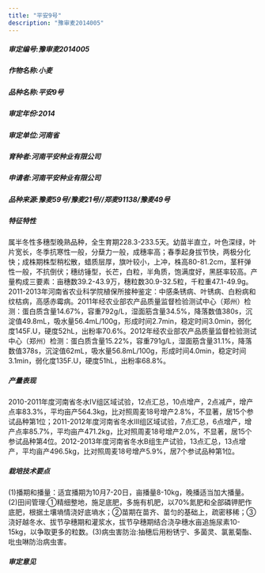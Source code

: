 ```yaml
---
title: "平安9号"
description: "豫审麦2014005"
---
```

##### 审定编号:豫审麦2014005

##### 作物名称:小麦

##### 品种名称:平安9号

##### 审定年份:2014

##### 审定单位:河南省

##### 育种者:河南平安种业有限公司

##### 申请者:河南平安种业有限公司

##### 品种来源:豫麦59号/豫麦21号//郑麦91138/豫麦49号


##### 特征特性
属半冬性多穗型晚熟品种，全生育期228.3-233.5天。幼苗半直立，叶色深绿，叶片宽长，冬季抗寒性一般，分蘖力一般，成穗率高；春季起身拔节快，两极分化快；成株期株型稍松散，蜡质层厚，旗叶较小，上冲，株高80-81.2cm，茎秆弹性一般，不抗倒伏；穗纺锤型，长芒，白粒，半角质，饱满度好，黑胚率较高。产量构成三要素：亩穗数39.2-43.9万，穗粒数30.9-32.5粒，千粒重47.1-49.9g。2011-2013年河南省农业科学院植保所接种鉴定：中感条锈病、叶锈病、白粉病和纹枯病，高感赤霉病。2011年经农业部农产品质量监督检验测试中心（郑州）检测：蛋白质含量14.67%，容重792g/L，湿面筋含量34.5%，降落数值380s，沉淀值49.8mL，吸水量56.4mL/100g，形成时间2.7min，稳定时间3.0min，弱化度145F.U，硬度52hL，出粉率70.6%。2012年经农业部农产品质量监督检验测试中心（郑州）检测：蛋白质含量15.22%，容重791g/L，湿面筋含量31.1%，降落数值378s，沉淀值62mL，吸水量56.8mL/100g，形成时间4.0min，稳定时间3.1min，弱化度135F.U，硬度51hL，出粉率68.8%。


##### 产量表现
2010-2011年度河南省冬水IV组区域试验，12点汇总，10点增产，2点减产，增产点率83.3%，平均亩产564.3kg，比对照周麦18号增产2.8%，不显著，居15个参试品种第1位；2011-2012年度河南省冬水Ⅲ组区域试验，7点汇总，6点增产，增产点率85.7%，平均亩产471.2kg，比对照周麦18号增产2.0%，不显著，居15个参试品种第4位。2012-2013年度河南省冬水B组生产试验，13点汇总，13点增产，平均亩产496.5kg，比对照周麦18号增产5.9%，居7个参试品种第1位。


##### 栽培技术要点
(1)播期和播量：适宜播期为10月7-20日，亩播量8-10kg，晚播适当加大播量。(2)田间管理:①精细整地，施足底肥，多施有机肥，以70%氮肥和全部磷钾肥作底肥，根据土壤墒情浇好底墒水；②苗期在苗齐、苗匀的基础上，疏密移稀；③浇好越冬水、拔节孕穗期和灌浆水，拔节孕穗期结合浇孕穗水亩追施尿素10-15kg，以争取更多的粒数。(3)病虫害防治:抽穗后用粉锈宁、多菌灵、氯氰菊酯、吡虫啉防治病虫害。

##### 审定意见

